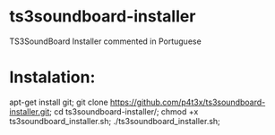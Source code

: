 # ts3soundboard-installer
TS3SoundBoard Installer commented in Portuguese
# Instalation:
apt-get install git;
git clone https://github.com/p4t3x/ts3soundboard-installer.git;
cd ts3soundboard-installer/;
chmod +x ts3soundboard_installer.sh;
./ts3soundboard_installer.sh;
